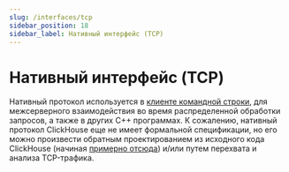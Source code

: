 ```yaml
---
slug: /interfaces/tcp
sidebar_position: 18
sidebar_label: Нативный интерфейс (TCP)
---
```



# Нативный интерфейс (TCP)

Нативный протокол используется в [клиенте командной строки](../interfaces/cli.md), для межсерверного взаимодействия во время распределенной обработки запросов, а также в других C++ программах. К сожалению, нативный протокол ClickHouse еще не имеет формальной спецификации, но его можно произвести обратным проектированием из исходного кода ClickHouse (начиная [примерно отсюда](https://github.com/ClickHouse/ClickHouse/tree/master/src/Client)) и/или путем перехвата и анализа TCP-трафика.
